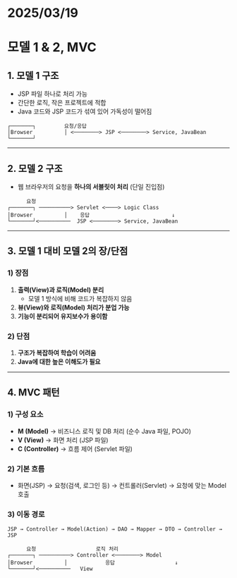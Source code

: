 # 2025/03/19
# 모델 1 & 2, MVC

## 1. 모델 1 구조
- JSP 파일 하나로 처리 가능  
- 간단한 로직, 작은 프로젝트에 적합  
- Java 코드와 JSP 코드가 섞여 있어 가독성이 떨어짐  

```
┌───────┐         요청/응답
│Browser          │ <────────> JSP <────────> Service, JavaBean
└───────┘
```

---

## 2. 모델 2 구조
- 웹 브라우저의 요청을 **하나의 서블릿이 처리** (단일 진입점)  

```
      요청
┌───────┐ ──────────> Servlet <────> Logic Class  
│Browser          │    응답                          ↓ 
└───────┘<──────────  JSP <────────> Service, JavaBean  
```

---

## 3. 모델 1 대비 모델 2의 장/단점

### 1) 장점
1. **출력(View)과 로직(Model) 분리**  
   - 모델 1 방식에 비해 코드가 복잡하지 않음  
2. **뷰(View)와 로직(Model) 처리가 분업 가능**  
3. **기능이 분리되어 유지보수가 용이함**  

### 2) 단점
1. **구조가 복잡하여 학습이 어려움**  
2. **Java에 대한 높은 이해도가 필요**  

---

## 4. MVC 패턴

### 1) 구성 요소
- **M (Model)** → 비즈니스 로직 및 DB 처리 (순수 Java 파일, POJO)  
- **V (View)** → 화면 처리 (JSP 파일)  
- **C (Controller)** → 흐름 제어 (Servlet 파일)  

### 2) 기본 흐름  
- 화면(JSP) → 요청(검색, 로그인 등) → 컨트롤러(Servlet) → 요청에 맞는 Model 호출  

### 3) 이동 경로  
```
JSP → Controller → Model(Action) → DAO → Mapper → DTO → Controller → JSP
```

```
      요청                   로직 처리
┌───────┐ ──────────> Controller <────────> Model 
│Browser          │            응답                   ↓
└───────┘<──────────   View 
```


